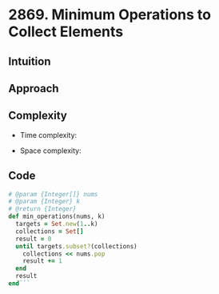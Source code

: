 # 2869. Minimum Operations to Collect Elements

## Intuition

## Approach
<!-- Describe your approach to solving the problem. -->

## Complexity

- Time complexity:
<!-- Add your time complexity here, e.g. $$O(n)$$ -->

- Space complexity:
<!-- Add your space complexity here, e.g. $$O(n)$$ -->

## Code

```ruby
# @param {Integer[]} nums
# @param {Integer} k
# @return {Integer}
def min_operations(nums, k)
  targets = Set.new(1..k)
  collections = Set[]
  result = 0
  until targets.subset?(collections)
    collections << nums.pop
    result += 1
  end
  result
end```
